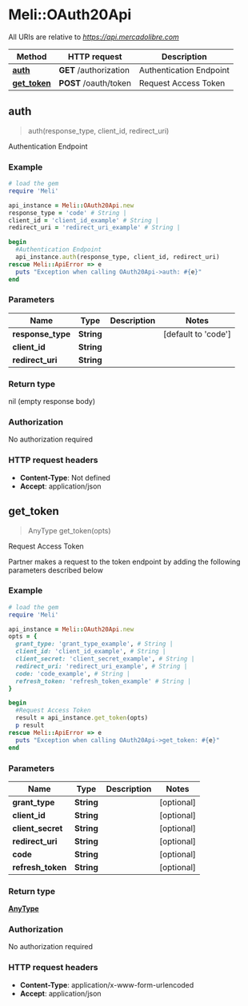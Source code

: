 # Meli::OAuth20Api

All URIs are relative to *https://api.mercadolibre.com*

Method | HTTP request | Description
------------- | ------------- | -------------
[**auth**](OAuth20Api.md#auth) | **GET** /authorization | Authentication Endpoint
[**get_token**](OAuth20Api.md#get_token) | **POST** /oauth/token | Request Access Token



## auth

> auth(response_type, client_id, redirect_uri)

Authentication Endpoint

### Example

```ruby
# load the gem
require 'Meli'

api_instance = Meli::OAuth20Api.new
response_type = 'code' # String | 
client_id = 'client_id_example' # String | 
redirect_uri = 'redirect_uri_example' # String | 

begin
  #Authentication Endpoint
  api_instance.auth(response_type, client_id, redirect_uri)
rescue Meli::ApiError => e
  puts "Exception when calling OAuth20Api->auth: #{e}"
end
```

### Parameters


Name | Type | Description  | Notes
------------- | ------------- | ------------- | -------------
 **response_type** | **String**|  | [default to &#39;code&#39;]
 **client_id** | **String**|  | 
 **redirect_uri** | **String**|  | 

### Return type

nil (empty response body)

### Authorization

No authorization required

### HTTP request headers

- **Content-Type**: Not defined
- **Accept**: application/json


## get_token

> AnyType get_token(opts)

Request Access Token

Partner makes a request to the token endpoint by adding the following parameters described below

### Example

```ruby
# load the gem
require 'Meli'

api_instance = Meli::OAuth20Api.new
opts = {
  grant_type: 'grant_type_example', # String | 
  client_id: 'client_id_example', # String | 
  client_secret: 'client_secret_example', # String | 
  redirect_uri: 'redirect_uri_example', # String | 
  code: 'code_example', # String | 
  refresh_token: 'refresh_token_example' # String | 
}

begin
  #Request Access Token
  result = api_instance.get_token(opts)
  p result
rescue Meli::ApiError => e
  puts "Exception when calling OAuth20Api->get_token: #{e}"
end
```

### Parameters


Name | Type | Description  | Notes
------------- | ------------- | ------------- | -------------
 **grant_type** | **String**|  | [optional] 
 **client_id** | **String**|  | [optional] 
 **client_secret** | **String**|  | [optional] 
 **redirect_uri** | **String**|  | [optional] 
 **code** | **String**|  | [optional] 
 **refresh_token** | **String**|  | [optional] 

### Return type

[**AnyType**](AnyType.md)

### Authorization

No authorization required

### HTTP request headers

- **Content-Type**: application/x-www-form-urlencoded
- **Accept**: application/json

